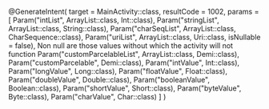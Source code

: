 @GenerateIntent(
    target = MainActivity::class,
    resultCode = 1002,
    params = [
        Param("intList", ArrayList::class, Int::class),
        Param("stringList", ArrayList::class, String::class),
        Param("charSeqList", ArrayList::class, CharSequence::class),
        Param("uriList", ArrayList::class, Uri::class, isNullable = false), Non null are those values without which the activity will not function
        Param("customParcelableList", ArrayList::class, Demi::class),
        Param("customParcelable", Demi::class),
        Param("intValue", Int::class),
        Param("longValue", Long::class),
        Param("floatValue", Float::class),
        Param("doubleValue", Double::class),
        Param("booleanValue", Boolean::class),
        Param("shortValue", Short::class),
        Param("byteValue", Byte::class),
        Param("charValue", Char::class)
    ]
)

